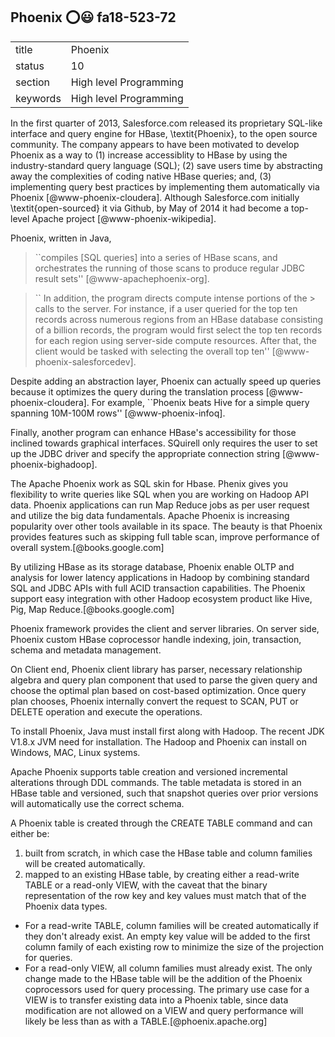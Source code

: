 ## Phoenix :o::smiley: fa18-523-72


|          |                        |
| -------- | ---------------------- |
| title    | Phoenix                | 
| status   | 10                     |
| section  | High level Programming |
| keywords | High level Programming |



In the first quarter of 2013, Salesforce.com released its proprietary
SQL-like interface and query engine for HBase, \textit{Phoenix}, to the open
source community.  The company appears to have been motivated to
develop Phoenix as a way to (1) increase accessiblity to HBase by using
the industry-standard query language (SQL); (2) save users time by
abstracting away the complexities of coding native HBase queries; and,
(3) implementing query best practices by implementing them
automatically via Phoenix [@www-phoenix-cloudera]. Although
Salesforce.com initially \textit{open-sourced} it via Github, by May of 2014
it had become a top-level Apache project [@www-phoenix-wikipedia].

Phoenix, written in Java,

> ``compiles [SQL queries] into a series of HBase scans, and
> orchestrates the running of those scans to produce regular JDBC
> result sets'' [@www-apachephoenix-org].

> `` In addition, the program directs compute intense portions of the > calls to the server.  For instance, if a user queried for the top
> ten records across numerous regions from an HBase database
> consisting of a billion records, the program would first select the
> top ten records for each region using server-side compute resources.
> After that, the client would be tasked with selecting the overall
> top ten'' [@www-phoenix-salesforcedev].

Despite adding an abstraction layer, Phoenix can actually speed up queries because it optimizes the query during the translation
process [@www-phoenix-cloudera]. For example, ``Phoenix beats Hive for a simple query spanning 10M-100M rows'' [@www-phoenix-infoq].

Finally, another program can enhance HBase's accessibility for those inclined towards graphical interfaces.  SQuirell only requires the
user to set up the JDBC driver and specify the appropriate connection string [@www-phoenix-bighadoop].

The Apache Phoenix work as SQL skin for Hbase. Phenix gives you flexibility to write queries like SQL when you are working on Hadoop API data. Phoenix applications can run Map Reduce jobs as per user request and utilize the big data fundamentals. Apache Phoenix is increasing popularity over other tools available in its space. The beauty is that Phoenix provides features such as skipping full table scan, improve performance of overall system.[@books.google.com]

 By utilizing HBase as its storage database, Phoenix enable OLTP and analysis for lower latency applications in Hadoop by combining standard SQL and JDBC APIs with full ACID transaction capabilities. The Phoenix support easy integration with other Hadoop ecosystem product like Hive, Pig, Map Reduce.[@books.google.com]

 Phoenix framework provides the client and server libraries.  On server side, Phoenix custom HBase coprocessor handle indexing, join, transaction, schema and metadata management.

 On Client end, Phoenix client library has parser, necessary relationship algebra and query plan component that used to parse the given query and choose the optimal plan based on cost-based optimization. Once query plan chooses, Phoenix internally convert the request to SCAN, PUT or DELETE operation and execute the operations.

 To install Phoenix, Java must install first along with Hadoop. The recent JDK V1.8.x JVM need for installation. The Hadoop and Phoenix can install on Windows, MAC,  Linux systems.

 Apache Phoenix supports table creation and versioned incremental alterations through DDL commands. The table metadata is stored in an HBase table and versioned, such that snapshot queries over prior versions will automatically use the correct schema.

A Phoenix table is created through the CREATE TABLE command and can either be:

1. built from scratch, in which case the HBase table and column families will be created automatically.
2. mapped to an existing HBase table, by creating either a read-write TABLE or a read-only VIEW, with the caveat that the binary representation of the row key and key values must match that of the Phoenix data types.
  - For a read-write TABLE, column families will be created automatically if they don&#39;t already exist. An empty key value will be added to the first column family of each existing row to minimize the size of the projection for queries.
  - For a read-only VIEW, all column families must already exist. The only change made to the HBase table will be the addition of the Phoenix coprocessors used for query processing. The primary use case for a VIEW is to transfer existing data into a Phoenix table, since data modification are not allowed on a VIEW and query performance will likely be less than as with a TABLE.[@phoenix.apache.org]



